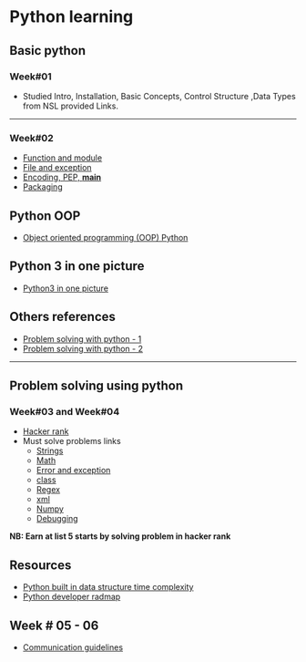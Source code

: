 # Python learning

## Basic python 
### Week#01
- Studied Intro, Installation, Basic Concepts, Control Structure ,Data Types from NSL provided Links.<br> 

-----

### Week#02
- [Function and module](https://python.howtocode.dev/function-and-module)
- [File and exception](https://python.howtocode.dev/file-exception)
- [Encoding, PEP, __main__](https://python.howtocode.dev/faq)
- [Packaging](https://python.howtocode.dev/package)

## Python OOP
- [Object oriented programming (OOP) Python](https://python.howtocode.dev/oop-python)

## Python 3 in  one picture
- [Python3 in one picture](https://github.com/menon92/Python-Learning/blob/master/images/py3%20in%20one%20pic.png)

## Others references
- [Problem solving with python - 1](https://runestone.academy/runestone/books/published/pythonds/Introduction/toctree.html)
- [Problem solving with python - 2](https://runestone.academy/runestone/books/published/pythonds/ProperClasses/toctree.html)

-----

## Problem solving using python
### Week#03 and Week#04
- [Hacker rank](https://www.hackerrank.com/domains/python)
- Must solve problems links
  - [Strings](https://www.hackerrank.com/domains/python?filters%5Bsubdomains%5D%5B%5D=py-strings&filters%5Bdifficulty%5D%5B%5D=medium)
  - [Math](https://www.hackerrank.com/challenges/python-quest-1)
  - [Error and exception](https://www.hackerrank.com/domains/python?filters%5Bdifficulty%5D%5B%5D=easy&filters%5Bsubdomains%5D%5B%5D=errors-exceptions)
  - [class](https://www.hackerrank.com/domains/python?filters%5Bsubdomains%5D%5B%5D=py-classes)
  - [Regex](https://www.hackerrank.com/domains/python?filters%5Bsubdomains%5D%5B%5D=py-regex&filters%5Bdifficulty%5D%5B%5D=easy&filters%5Bdifficulty%5D%5B%5D=medium)
  - [xml](https://www.hackerrank.com/domains/python?filters%5Bsubdomains%5D%5B%5D=xml)
  - [Numpy](https://www.hackerrank.com/domains/python?filters%5Bsubdomains%5D%5B%5D=numpy)
  - [Debugging](https://www.hackerrank.com/domains/python?filters%5Bdifficulty%5D%5B%5D=medium&filters%5Bsubdomains%5D%5B%5D=py-debugging)

__NB: Earn at list 5 starts by solving problem in hacker rank__

## Resources
- [Python built in data structure time complexity](https://wiki.python.org/moin/TimeComplexity?)
- [Python developer radmap](https://roadmap.sh/python)


## Week # 05 - 06

- [Communication guidelines](https://github.com/NSLabTeam/knowledge-sharing/blob/main/communication-guidelines.pdf)
